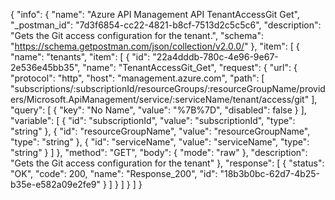 {
  "info": {
    "name": "Azure API Management API TenantAccessGit Get",
    "_postman_id": "7d3f6854-cc22-4821-b8cf-7513d2c5c5c6",
    "description": "Gets the Git access configuration for the tenant.",
    "schema": "https://schema.getpostman.com/json/collection/v2.0.0/"
  },
  "item": [
    {
      "name": "tenants",
      "item": [
        {
          "id": "22a4dddb-780c-4e96-9e67-2e536e45bb35",
          "name": "TenantAccessGit_Get",
          "request": {
            "url": {
              "protocol": "http",
              "host": "management.azure.com",
              "path": [
                "subscriptions/:subscriptionId/resourceGroups/:resourceGroupName/providers/Microsoft.ApiManagement/service/:serviceName/tenant/access/git"
              ],
              "query": [
                {
                  "key": "No Name",
                  "value": "%7B%7D",
                  "disabled": false
                }
              ],
              "variable": [
                {
                  "id": "subscriptionId",
                  "value": "subscriptionId",
                  "type": "string"
                },
                {
                  "id": "resourceGroupName",
                  "value": "resourceGroupName",
                  "type": "string"
                },
                {
                  "id": "serviceName",
                  "value": "serviceName",
                  "type": "string"
                }
              ]
            },
            "method": "GET",
            "body": {
              "mode": "raw"
            },
            "description": "Gets the Git access configuration for the tenant"
          },
          "response": [
            {
              "status": "OK",
              "code": 200,
              "name": "Response_200",
              "id": "18b3b0bc-62d7-4b25-b35e-e582a09e2fe9"
            }
          ]
        }
      ]
    }
  ]
}